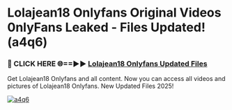 # Lolajean18 Onlyfans Original Videos 0nlyFans Leaked - Files Updated! (a4q6)

<h3>🔴 CLICK HERE 🌐==►► <a href="https://tinyurl.com/ehrbuxhb" rel="nofollow">Lolajean18 Onlyfans Updated Files</a></h3>

Get Lolajean18 Onlyfans and all content. Now you can access all videos and pictures of Lolajean18 Onlyfans. New Updated Files 2025!

[![a4q6](https://i.imgur.com/lVYEuWS.gif)](https://tinyurl.com/ehrbuxhb)
